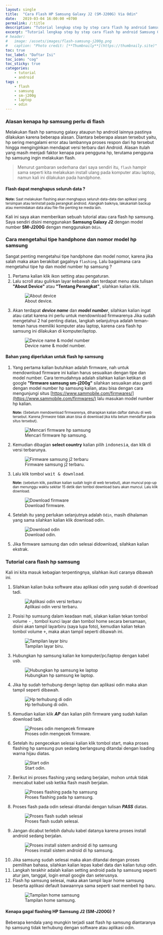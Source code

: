 ```yaml
---
layout: single
title:  "Cara Flash HP Samsung Galaxy J2 (SM-J200G) Via Odin"
date:   2019-03-04 16:00:00 +0700
permalink: /:title
description: "Tutorial lengkap step by step cara flash hp android Samsung Galaxy J2 (SM-J200G) dengan menggunakan Odin di Laptop."
excerpt: "Tutorial lengkap step by step cara flash hp android Samsung Galaxy J2 (SM-J200G) dengan menggunakan Odin di Laptop."
# header:
#   image: /assets/images/flash-samsung-j200g.png
#   caption: "Photo credit: [**Thumbnaily**](https://thumbnaily.site)"
toc: true
toc_label: "Daftar Isi"
toc_icon: "cog"
toc_sticky: true
categories: 
    - tutorial
    - android
tags : 
    - flash 
    - samsung
    - sm-j200g
    - laptop
    - odin
---
```

### Alasan kenapa hp samsung perlu di flash
Melakukan flash hp samsung galaxy ataupun hp android lainnya pastinya dilakukan karena beberapa alasan. Diantara beberapa alasan tersebut yaitu, hp sering mengalami error atau lambannya proses respon dari hp tersebut hingga menginginkan mendapat versi terbaru dari Android. Alasan itulah yang masih menjadi faktor kenapa para pengguna hp, terutama pengguna hp samsung ingin melakukan flash.

> Menurut gambaran sederhana dari saya sendiri itu, `flash` hampir sama seperti kita melakukan install ulang pada komputer atau laptop, namun kali ini dilakukan pada handphone.

#### Flash dapat menghapus seluruh data ?
<sub>**Note:** Saat melakukan flashing akan menghapus seluruh data-data dan aplikasi yang tersimpan atau terinstall pada perangkat android. Alangkah baiknya, lakukanlah backup atau memindakan data atau file-file penting ke media lain.</sub>

Kali ini saya akan memberikan sebuah tutorial atau cara flash hp samsung. Saya sendiri disini menggunakan **Samsung Galaxy J2** dengan model number **SM-J200G** dengan menggunakan `Odin`.

### Cara mengetahui tipe handphone dan nomor model hp samsung
Sangat penting mengetahui tipe handphone dan model nomor, karena jika salah maka akan berakibat gagalnya `flashing`. Lalu bagaimana cara mengetahui tipe hp dan model number hp samsung ?

1.	Pertama kalian klik ikon setting atau pengaturan.
2.	Lalu scroll atau gulirkan layar kebawah dan terdapat menu atau tulisan **"About Device"** atau **"Tentang Perangkat"**, silahkan kalian klik. 
    <figure>
    <img src="/assets/images/flash-samsung-j200g/12.jpg" alt="About device">
    <figcaption>About device.</figcaption>
    </figure>
3.	Akan terdapat _**device name**_ dan _**model number**_, silahkan kalian ingat atau catat karena ini perlu untuk mendownload firmwarenya
Jika sudah mengetahui 2 hal penting diatas, langkah selanjutnya adalah teman-teman harus memiliki komputer atau laptop, karena cara flash hp samsung ini dilakukan di komputer/laptop.
    <figure>
    <img src="/assets/images/flash-samsung-j200g/13.jpg" alt="Device name & model number">
    <figcaption>Device name & model number.</figcaption>
    </figure>

#### Bahan yang diperlukan untuk flash hp samsung
1.	Yang pertama kalian butuhkan adalah firmware, nah untuk mendownload firmware ini kalian harus sesuaikan dengan tipe dan model number. Cara termudahnya adalah silahkan kalian ketikan di google **"firmware samsung sm-j200g"** silahkan sesuaikan atau ganti dengan model number hp samsung kalian, atau bisa dengan cara mengunjungi situs [https://www.sammobile.com/firmwares/](https://www.sammobile.com/firmwares/) lalu masukan model number hp kalian.

    <sub>**Note:** (Sebelum mendownload firmwarenya, diharapkan kalian daftar dahulu di web tersebut. Karena _firmware_ tidak akan bisa di download jika kita belum mendaftar pada situs tersebut).</sub>

    <figure>
    <img src="/assets/images/flash-samsung-j200g/21.png" alt="Mencari firmware hp samsung">
    <figcaption>Mencari firmware hp samsung.</figcaption>
    </figure>
2.	Kemudian dibagian **select country** kalian pilih <kbd>indonesia</kbd>, dan klik di versi terbarunya.
    <figure>
    <img src="/assets/images/flash-samsung-j200g/22.png" alt="Firmware samsung j2 terbaru">
    <figcaption>Firmware samsung j2 terbaru.</figcaption>
    </figure>
3.	Lalu klik tombol <kbd>wait & download</kbd>. 

    <sub>**Note:** (sebelum klik, pastikan kalian sudah login di web tersebut), akan muncul pop-up dan menunggu waktu sekitar 15 detik dan tombol download baru akan muncul. Lalu klik download.</sub>

    <figure>
    <img src="/assets/images/flash-samsung-j200g/23.png" alt="Download firmware">
    <figcaption>Download firmware.</figcaption>
    </figure>

4.	Setelah itu yang perlukan selanjutnya adalah `Odin`, masih dihalaman yang sama silahkan kalian klik download odin.
    <figure>
    <img src="/assets/images/flash-samsung-j200g/24.png" alt="Download odin">
    <figcaption>Download odin.</figcaption>
    </figure>
5.	Jika firmware samsung dan odin selesai didownload, silahkan kalian ekstrak.

### Tutorial cara flash hp samsung
Kali ini kita masuk kebagian terpentingnya, silahkan ikuti caranya dibawah ini.
1.	Silahkan kalian buka software atau aplikasi odin yang sudah di download tadi.
    <figure>
    <img src="/assets/images/flash-samsung-j200g/31.png" alt="Aplikasi odin versi terbaru">
    <figcaption>Aplikasi odin versi terbaru.</figcaption>
    </figure>
2.	Posisi hp sumsung dalam keadaan mati, silakan kalian tekan tombol volume <kbd>-</kbd> , tombol kunci layar dan tombol home secara bersamaan, disini akan tampil layarbiru (saya lupa foto), kemudian kalian tekan tombol volume <kbd>+</kbd>, maka akan tampil seperti dibawah ini.
    <figure>
    <img src="/assets/images/flash-samsung-j200g/32.jpg" alt="Tampilan layar biru">
    <figcaption>Tampilan layar biru.</figcaption>
    </figure>
3.	Hubungkan hp samsung kalian ke komputer/pc/laptop dengan kabel usb.
    <figure>
    <img src="/assets/images/flash-samsung-j200g/33.jpg" alt="Hubungkan hp samsung ke laptop">
    <figcaption>Hubungkan hp samsung ke laptop.</figcaption>
    </figure>
4.	Jika hp sudah terhubung dengn laptop dan aplikasi odin maka akan tampil seperti dibawah.
    <figure>
    <img src="/assets/images/flash-samsung-j200g/34.png" alt="Hp terhubung di odin">
    <figcaption>Hp terhubung di odin.</figcaption>
    </figure>
5.	Kemudian kalian klik _**AP**_ dan kalian pilih firmware yang sudah kalian download tadi.
    <figure>
    <img src="/assets/images/flash-samsung-j200g/35.png" alt="Proses odin mengecek firmware">
    <figcaption>Proses odin mengecek firmware.</figcaption>
    </figure>
6.	Setelah itu pengecekan selesai kalian klik tombol start, maka proses flashing hp samsung pun sedang berlangsung ditandai dengan loading warna hijau diatas.
    <figure>
    <img src="/assets/images/flash-samsung-j200g/36.png" alt="Start odin">
    <figcaption>Start odin.</figcaption>
    </figure>
7.	Berikut ini proses flashing yang sedang berjalan, mohon untuk tidak mencabut kabel usb ketika flash masih berjalan.
    <figure>
    <img src="/assets/images/flash-samsung-j200g/37.jpg" alt="Proses flashing pada hp samsung">
    <figcaption>Proses flashing pada hp samsung.</figcaption>
    </figure>
8.	Proses flash pada odin selesai ditandai dengan tulisan _**PASS**_ diatas.
    <figure>
    <img src="/assets/images/flash-samsung-j200g/38.png" alt="Proses flash sudah selesai">
    <figcaption>Proses flash sudah selesai.</figcaption>
    </figure>
9.	Jangan dicabut terlebih dahulu kabel datanya karena proses install android sedang berjalan.
    <figure>
    <img src="/assets/images/flash-samsung-j200g/39.jpg" alt="Proses install sistem android di hp samsung">
    <figcaption>Proses install sistem android di hp samsung.</figcaption>
    </figure>
10.	Jika samsung sudah selesai maka akan ditandai dengan proses pemilihan bahasa, silahkan kalian lepas kabel data dan kalian tutup odin.
11.	Langkah terakhir adalah kalian setting android pada hp samsung seperti atur jam, tanggal, login email google dan seterusnya.
12.	Flash hp samsung selesai, maka akan tampil layar home samsung beserta aplikasi default bawaannya sama seperti saat membeli hp baru.
    <figure>
    <img src="/assets/images/flash-samsung-j200g/312.jpg" alt="Tampilan home samsung">
    <figcaption>Tampilan home samsung.</figcaption>
    </figure>

#### Kenapa gagal flashing HP Samsung J2 (SM-J200G) ?
Beberapa kendala yang mungkin terjadi saat flash hp samsung diantaranya hp samsung tidak terhubung dengan software atau aplikasi odin.




